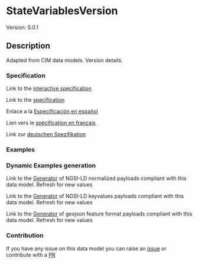 # StateVariablesVersion
Version: 0.0.1

## Description 

Adapted from CIM data models. Version details.
### Specification

Link to the [interactive specification](https://swagger.lab.fiware.org/?url=https://smart-data-models.github.io/dataModel.EnergyCIM/StateVariablesVersion/swagger.yaml)

Link to the [specification](https://github.com/smart-data-models/dataModel.EnergyCIM/blob/master/StateVariablesVersion/doc/spec.md)

Enlace a la [Especificación en español](https://github.com/smart-data-models/dataModel.EnergyCIM/blob/master/StateVariablesVersion/doc/spec_ES.md)

Lien vers le [spécification en français](https://github.com/smart-data-models/dataModel.EnergyCIM/blob/master/StateVariablesVersion/doc/spec_FR.md)

Link zur [deutschen Spezifikation](https://github.com/smart-data-models/dataModel.EnergyCIM/blob/master/StateVariablesVersion/doc/spec_DE.md)
### Examples
### Dynamic Examples generation

Link to the [Generator](https://smartdatamodels.org/extra/ngsi-ld_generator.php?schemaUrl=https://raw.githubusercontent.com/smart-data-models/dataModel.EnergyCIM/master/StateVariablesVersion/schema.json&email=info@smartdatamodels.org) of NGSI-LD normalized payloads compliant with this data model. Refresh for new values

Link to the [Generator](https://smartdatamodels.org/extra/ngsi-ld_generator_keyvalues.php?schemaUrl=https://raw.githubusercontent.com/smart-data-models/dataModel.EnergyCIM/master/StateVariablesVersion/schema.json&email=info@smartdatamodels.org) of NGSI-LD keyvalues payloads compliant with this data model. Refresh for new values

Link to the [Generator](https://smartdatamodels.org/extra/geojson_features_generator.php?schemaUrl=https://raw.githubusercontent.com/smart-data-models/dataModel.EnergyCIM/master/StateVariablesVersion/schema.json&email=info@smartdatamodels.org) of geojson feature format payloads compliant with this data model. Refresh for new values
### Contribution

 If you have any issue on this data model you can raise an [issue](https://github.com/smart-data-models/dataModel.EnergyCIM/issues)  or contribute with a [PR](https://github.com/smart-data-models/dataModel.EnergyCIM/pulls)